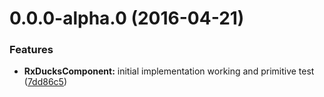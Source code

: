 <a name="0.0.0-alpha.0"></a>
# 0.0.0-alpha.0 (2016-04-21)


### Features

* **RxDucksComponent:** initial implementation working and primitive test ([7dd86c5](https://github.com/blesh/rx-ducks-react-component/commit/7dd86c5))



